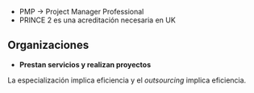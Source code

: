- PMP → Project Manager Professional
- PRINCE 2 es una acreditación necesaria en UK

## Organizaciones
- **Prestan servicios y realizan proyectos**



La especialización implica eficiencia y el *outsourcing* implica eficiencia.